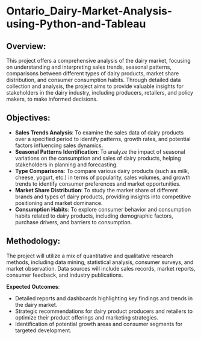 # Ontario_Dairy-Market-Analysis-using-Python-and-Tableau

 ## Overview:
This project offers a comprehensive analysis of the dairy market, focusing on understanding and interpreting sales trends, seasonal patterns, comparisons between different types of dairy products, market share distribution, and consumer consumption habits. Through detailed data collection and analysis, the project aims to provide valuable insights for stakeholders in the dairy industry, including producers, retailers, and policy makers, to make informed decisions.

## Objectives:
- **Sales Trends Analysis**: To examine the sales data of dairy products over a specified period to identify patterns, growth rates, and potential factors influencing sales dynamics.
- **Seasonal Patterns Identification**: To analyze the impact of seasonal variations on the consumption and sales of dairy products, helping stakeholders in planning and forecasting.
- **Type Comparisons**: To compare various dairy products (such as milk, cheese, yogurt, etc.) in terms of popularity, sales volumes, and growth trends to identify consumer preferences and market opportunities.
- **Market Share Distribution**: To study the market share of different brands and types of dairy products, providing insights into competitive positioning and market dominance.
- **Consumption Habits**: To explore consumer behavior and consumption habits related to dairy products, including demographic factors, purchase drivers, and barriers to consumption.

## Methodology:
The project will utilize a mix of quantitative and qualitative research methods, including data mining, statistical analysis, consumer surveys, and market observation. Data sources will include sales records, market reports, consumer feedback, and industry publications.

**Expected Outcomes**: 
- Detailed reports and dashboards highlighting key findings and trends in the dairy market.
- Strategic recommendations for dairy product producers and retailers to optimize their product offerings and marketing strategies.
- Identification of potential growth areas and consumer segments for targeted development.
